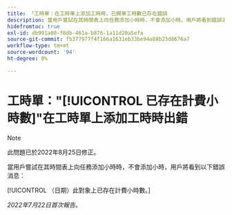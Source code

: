 ```yaml
---
title: 「工時單：在工時單上添加工時時，已開單工時數已存在錯誤
description: 當用戶嘗試在其時間表上向任務添加小時時，不會添加小時，用戶將看到錯誤消息。
hidefromtoc: true
exl-id: db991a00-f8db-461a-b876-1a11d20a5efa
source-git-commit: fb377977f4f166a1631eb33be94a88b23d8676a7
workflow-type: tm+mt
source-wordcount: '94'
ht-degree: 0%

---
```


# 工時單：&quot;[!UICONTROL 已存在計費小時數]&quot;在工時單上添加工時時出錯

>[!NOTE]
>
>此問題已於2022年8月25日修正。

當用戶嘗試在其時間表上向任務添加小時時，不會添加小時，用戶將看到以下錯誤消息：

[!UICONTROL （日期）此對象上已存在計費小時數。]

_2022年7月22日首次報告。_
